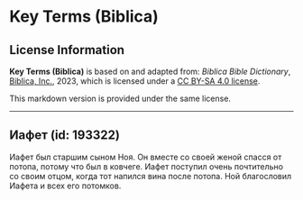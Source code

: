 # Key Terms (Biblica)

## License Information

**Key Terms (Biblica)** is based on and adapted from: _Biblica Bible Dictionary_, [Biblica, Inc.](https://www.biblica.com/), 2023, which is licensed under a [CC BY-SA 4.0 license](https://creativecommons.org/licenses/by-sa/4.0/legalcode.en).

This markdown version is provided under the same license.



--------------------------------

## Иафет (id: 193322)

Иафет был старшим сыном Ноя. Он вместе со своей женой спасся от потопа, потому что был в ковчеге. Иафет поступил очень почтительно со своим отцом, когда тот напился вина после потопа. Ной благословил Иафета и всех его потомков.


